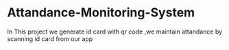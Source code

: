 # Attandance-Monitoring-System
In This project we generate id card with qr code ,we maintain attandance by scanning  id card from our app
